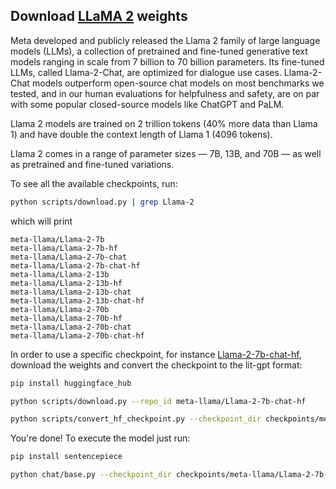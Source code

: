 ## Download [LLaMA 2](https://ai.meta.com/llama) weights

Meta developed and publicly released the Llama 2 family of large language models (LLMs), a collection of pretrained and
fine-tuned generative text models ranging in scale from 7 billion to 70 billion parameters. Its fine-tuned LLMs,
called Llama-2-Chat, are optimized for dialogue use cases. Llama-2-Chat models outperform open-source chat models on
most benchmarks we tested, and in our human evaluations for helpfulness and safety, are on par with some popular
closed-source models like ChatGPT and PaLM.

Llama 2 models are trained on 2 trillion tokens (40% more data than Llama 1) and have double the context length of Llama 1 (4096 tokens).

Llama 2 comes in a range of parameter sizes — 7B, 13B, and 70B — as well as pretrained and fine-tuned variations.

To see all the available checkpoints, run:

```bash
python scripts/download.py | grep Llama-2
```

which will print

```text
meta-llama/Llama-2-7b
meta-llama/Llama-2-7b-hf
meta-llama/Llama-2-7b-chat
meta-llama/Llama-2-7b-chat-hf
meta-llama/Llama-2-13b
meta-llama/Llama-2-13b-hf
meta-llama/Llama-2-13b-chat
meta-llama/Llama-2-13b-chat-hf
meta-llama/Llama-2-70b
meta-llama/Llama-2-70b-hf
meta-llama/Llama-2-70b-chat
meta-llama/Llama-2-70b-chat-hf
```

In order to use a specific checkpoint, for instance [Llama-2-7b-chat-hf](https://huggingface.co/meta-llama/Llama-2-7b-chat-hf), download the weights and convert the checkpoint to the lit-gpt format:

```bash
pip install huggingface_hub

python scripts/download.py --repo_id meta-llama/Llama-2-7b-chat-hf

python scripts/convert_hf_checkpoint.py --checkpoint_dir checkpoints/meta-llama/Llama-2-7b-chat-hf
```

You're done! To execute the model just run:

```bash
pip install sentencepiece

python chat/base.py --checkpoint_dir checkpoints/meta-llama/Llama-2-7b-chat-hf
```
